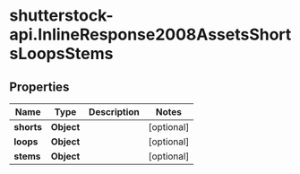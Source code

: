 # shutterstock-api.InlineResponse2008AssetsShortsLoopsStems

## Properties
Name | Type | Description | Notes
------------ | ------------- | ------------- | -------------
**shorts** | **Object** |  | [optional] 
**loops** | **Object** |  | [optional] 
**stems** | **Object** |  | [optional] 


